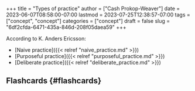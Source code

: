 +++
title = "Types of practice"
author = ["Cash Prokop-Weaver"]
date = 2023-06-07T08:58:00-07:00
lastmod = 2023-07-25T12:38:57-07:00
tags = ["concept", "concept"]
categories = ["concept"]
draft = false
slug = "6df2cfda-6471-435a-846d-208f05daea59"
+++

According to K. Anders Ericsson:

-   [Naive practice]({{< relref "naive_practice.md" >}})
-   [Purposeful practice]({{< relref "purposeful_practice.md" >}})
-   [Deliberate practice]({{< relref "deliberate_practice.md" >}})


## Flashcards {#flashcards}
